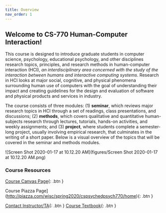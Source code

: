 ```yaml
---
title: Overview
nav_order: 1
---
```


## Welcome to CS-770 Human-Computer Interaction!

This course is designed to introduce graduate students in computer science, psychology, educational psychology, and other disciplines research topics, principles, and research methods in human-computer interaction (HCI), *an interdisciplinary area concerned with the study of the interaction between humans and interactive computing systems*. Research in HCI looks at major social, cognitive, and physical phenomena surrounding human use of computers with the goal of understanding their impact and creating guidelines for the design and evaluation of software and physical products and services in industry.

The course consists of three modules: (1) **seminar**, which reviews major research topics in HCI through a set of readings, class presentations, and discussions; (2) **methods**, which covers qualitative and quantitative human-subjects research through lectures, tutorials, hands-on activities, and weekly assignments; and (3) **project**, where students complete a semester-long project, usually involving empirical research, that culminates in the writing of a short paper. Below is a visual overview of the topics that will be covered in the seminar and methods modules.

![Screen Shot 2020-01-17 at 10.12.20 AM](figures/Screen Shot 2020-01-17 at 10.12.20 AM.png)



### Course Resources

<span class="fs-2">[Course Canvas Page](https://canvas.wisc.edu/courses/192620){: .btn }</span>

<span class="fs-2"> Course Piazza Page](http://piazza.com/wisc/spring2020/cspsychedpsych770/home){: .btn }</span>

<span class="fs-2">[Contact Instructor/TA](mailto:hci-class@cs.wisc.edu){: .btn }</span> <span class="fs-2">[Course Textbook](https://wisconsin-madison.alma.exlibrisgroup.com/view/action/uresolver.do?operation=resolveService&package_service_id=14650690810002122&institutionId=2122&customerId=2120){: .btn }</span>